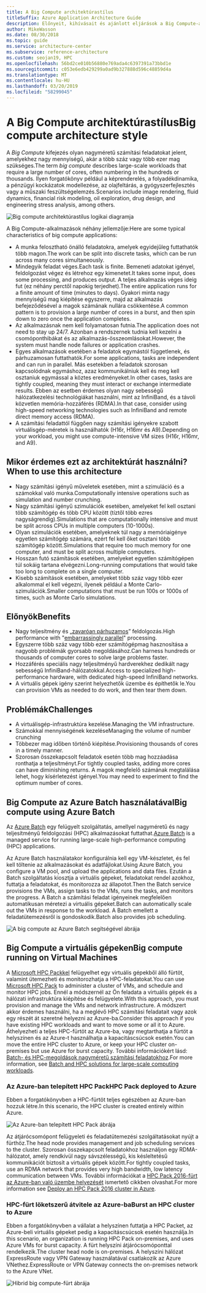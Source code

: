 ```yaml
---
title: A Big Compute architektúrastílus
titleSuffix: Azure Application Architecture Guide
description: Előnyeit, kihívásait és ajánlott eljárások a Big Compute-architektúrák ismerteti az Azure-ban.
author: MikeWasson
ms.date: 08/30/2018
ms.topic: guide
ms.service: architecture-center
ms.subservice: reference-architecture
ms.custom: seojan19, HPC
ms.openlocfilehash: 56bd2ce010b56880e769ada4c6397391a73bbd1e
ms.sourcegitcommit: c053e6edb429299a0ad9b327888d596c48859d4a
ms.translationtype: MT
ms.contentlocale: hu-HU
ms.lasthandoff: 03/20/2019
ms.locfileid: "58299045"
---
```

# <a name="big-compute-architecture-style"></a><span data-ttu-id="d4da7-103">A Big Compute architektúrastílus</span><span class="sxs-lookup"><span data-stu-id="d4da7-103">Big compute architecture style</span></span>

<span data-ttu-id="d4da7-104">A *Big Compute* kifejezés olyan nagyméretű számítási feladatokat jelent, amelyekhez nagy mennyiségű, akár a több száz vagy több ezer mag szükséges.</span><span class="sxs-lookup"><span data-stu-id="d4da7-104">The term *big compute* describes large-scale workloads that require a large number of cores, often numbering in the hundreds or thousands.</span></span> <span data-ttu-id="d4da7-105">Ilyen forgatókönyv például a képrenderelés, a folyadékdinamika, a pénzügyi kockázatok modellezése, az olajfeltárás, a gyógyszerfejlesztés vagy a műszaki feszültségelemzés.</span><span class="sxs-lookup"><span data-stu-id="d4da7-105">Scenarios include image rendering, fluid dynamics, financial risk modeling, oil exploration, drug design, and engineering stress analysis, among others.</span></span>

![Big compute architektúrastílus logikai diagramja](./images/big-compute-logical.png)

<span data-ttu-id="d4da7-107">A Big Compute-alkalmazások néhány jellemzője:</span><span class="sxs-lookup"><span data-stu-id="d4da7-107">Here are some typical characteristics of big compute applications:</span></span>

- <span data-ttu-id="d4da7-108">A munka felosztható önálló feladatokra, amelyek egyidejűleg futtathatók több magon.</span><span class="sxs-lookup"><span data-stu-id="d4da7-108">The work can be split into discrete tasks, which can be run across many cores simultaneously.</span></span>
- <span data-ttu-id="d4da7-109">Mindegyik feladat véges.</span><span class="sxs-lookup"><span data-stu-id="d4da7-109">Each task is finite.</span></span> <span data-ttu-id="d4da7-110">Bemeneti adatokat igényel, feldolgozást végez és létrehoz egy kimenetet.</span><span class="sxs-lookup"><span data-stu-id="d4da7-110">It takes some input, does some processing, and produces output.</span></span> <span data-ttu-id="d4da7-111">A teljes alkalmazás véges ideig fut (ez néhány perctől napokig terjedhet).</span><span class="sxs-lookup"><span data-stu-id="d4da7-111">The entire application runs for a finite amount of time (minutes to days).</span></span> <span data-ttu-id="d4da7-112">Gyakori minta nagy mennyiségű mag kiépítése egyszerre, majd az alkalmazás befejeződésével a magok számának nullára csökkentése.</span><span class="sxs-lookup"><span data-stu-id="d4da7-112">A common pattern is to provision a large number of cores in a burst, and then spin down to zero once the application completes.</span></span>
- <span data-ttu-id="d4da7-113">Az alkalmazásnak nem kell folyamatosan futnia.</span><span class="sxs-lookup"><span data-stu-id="d4da7-113">The application does not need to stay up 24/7.</span></span> <span data-ttu-id="d4da7-114">Azonban a rendszernek tudnia kell kezelni a csomóponthibákat és az alkalmazás-összeomlásokat.</span><span class="sxs-lookup"><span data-stu-id="d4da7-114">However, the system must handle node failures or application crashes.</span></span>
- <span data-ttu-id="d4da7-115">Egyes alkalmazások esetében a feladatok egymástól függetlenek, és párhuzamosan futtathatók.</span><span class="sxs-lookup"><span data-stu-id="d4da7-115">For some applications, tasks are independent and can run in parallel.</span></span> <span data-ttu-id="d4da7-116">Más esetekben a feladatok szorosan kapcsolódnak egymáshoz, azaz kommunikálniuk kell és meg kell osztaniuk egymással a köztes eredményeket.</span><span class="sxs-lookup"><span data-stu-id="d4da7-116">In other cases, tasks are tightly coupled, meaning they must interact or exchange intermediate results.</span></span> <span data-ttu-id="d4da7-117">Ebben az esetben érdemes olyan nagy sebességű hálózatkezelési technológiákat használni, mint az InfiniBand, és a távoli közvetlen memória-hozzáférés (RDMA).</span><span class="sxs-lookup"><span data-stu-id="d4da7-117">In that case, consider using high-speed networking technologies such as InfiniBand and remote direct memory access (RDMA).</span></span>
- <span data-ttu-id="d4da7-118">A számítási feladattól függően nagy számítási igényekre szabott virtuálisgép-méretek is használhatók (H16r, H16mr és A9).</span><span class="sxs-lookup"><span data-stu-id="d4da7-118">Depending on your workload, you might use compute-intensive VM sizes (H16r, H16mr, and A9).</span></span>

## <a name="when-to-use-this-architecture"></a><span data-ttu-id="d4da7-119">Mikor érdemes ezt az architektúrát használni?</span><span class="sxs-lookup"><span data-stu-id="d4da7-119">When to use this architecture</span></span>

- <span data-ttu-id="d4da7-120">Nagy számítási igényű műveletek esetében, mint a szimuláció és a számokkal való munka.</span><span class="sxs-lookup"><span data-stu-id="d4da7-120">Computationally intensive operations such as simulation and number crunching.</span></span>
- <span data-ttu-id="d4da7-121">Nagy számítási igényű szimulációk esetében, amelyeket fel kell osztani több számítógép és több CPU között (tíztől több ezres nagyságrendig).</span><span class="sxs-lookup"><span data-stu-id="d4da7-121">Simulations that are computationally intensive and must be split across CPUs in multiple computers (10-1000s).</span></span>
- <span data-ttu-id="d4da7-122">Olyan szimulációk esetében, amelyeknek túl nagy a memóriaigénye egyetlen számítógép számára, ezért fel kell őket osztani több számítógép között.</span><span class="sxs-lookup"><span data-stu-id="d4da7-122">Simulations that require too much memory for one computer, and must be split across multiple computers.</span></span>
- <span data-ttu-id="d4da7-123">Hosszan futó számítások esetében, amelyeket egyetlen számítógépen túl sokáig tartana elvégezni.</span><span class="sxs-lookup"><span data-stu-id="d4da7-123">Long-running computations that would take too long to complete on a single computer.</span></span>
- <span data-ttu-id="d4da7-124">Kisebb számítások esetében, amelyeket több száz vagy több ezer alkalommal el kell végezni, ilyenek például a Monte Carlo-szimulációk.</span><span class="sxs-lookup"><span data-stu-id="d4da7-124">Smaller computations that must be run 100s or 1000s of times, such as Monte Carlo simulations.</span></span>

## <a name="benefits"></a><span data-ttu-id="d4da7-125">Előnyök</span><span class="sxs-lookup"><span data-stu-id="d4da7-125">Benefits</span></span>

- <span data-ttu-id="d4da7-126">Nagy teljesítmény és „[zavaróan párhuzamos][embarrassingly-parallel]” feldolgozás.</span><span class="sxs-lookup"><span data-stu-id="d4da7-126">High performance with "[embarrassingly parallel][embarrassingly-parallel]" processing.</span></span>
- <span data-ttu-id="d4da7-127">Egyszerre több száz vagy több ezer számítógépmag hasznosítása a nagyobb problémák gyorsabb megoldásához.</span><span class="sxs-lookup"><span data-stu-id="d4da7-127">Can harness hundreds or thousands of computer cores to solve large problems faster.</span></span>
- <span data-ttu-id="d4da7-128">Hozzáférés speciális nagy teljesítményű hardverekhez dedikált nagy sebességű InfiniBand-hálózatokkal.</span><span class="sxs-lookup"><span data-stu-id="d4da7-128">Access to specialized high-performance hardware, with dedicated high-speed InfiniBand networks.</span></span>
- <span data-ttu-id="d4da7-129">A virtuális gépek igény szerint helyezhetők üzembe és építhetők le.</span><span class="sxs-lookup"><span data-stu-id="d4da7-129">You can provision VMs as needed to do work, and then tear them down.</span></span>

## <a name="challenges"></a><span data-ttu-id="d4da7-130">Problémák</span><span class="sxs-lookup"><span data-stu-id="d4da7-130">Challenges</span></span>

- <span data-ttu-id="d4da7-131">A virtuálisgép-infrastruktúra kezelése.</span><span class="sxs-lookup"><span data-stu-id="d4da7-131">Managing the VM infrastructure.</span></span>
- <span data-ttu-id="d4da7-132">Számokkal mennyiségének kezelése</span><span class="sxs-lookup"><span data-stu-id="d4da7-132">Managing the volume of number crunching</span></span>
- <span data-ttu-id="d4da7-133">Többezer mag időben történő kiépítése.</span><span class="sxs-lookup"><span data-stu-id="d4da7-133">Provisioning thousands of cores in a timely manner.</span></span>
- <span data-ttu-id="d4da7-134">Szorosan összekapcsolt feladatok esetén több mag hozzáadása ronthatja a teljesítményt.</span><span class="sxs-lookup"><span data-stu-id="d4da7-134">For tightly coupled tasks, adding more cores can have diminishing returns.</span></span> <span data-ttu-id="d4da7-135">A magok megfelelő számának megtalálása lehet, hogy kísérletezést igényel.</span><span class="sxs-lookup"><span data-stu-id="d4da7-135">You may need to experiment to find the optimum number of cores.</span></span>

## <a name="big-compute-using-azure-batch"></a><span data-ttu-id="d4da7-136">Big Compute az Azure Batch használatával</span><span class="sxs-lookup"><span data-stu-id="d4da7-136">Big compute using Azure Batch</span></span>

<span data-ttu-id="d4da7-137">Az [Azure Batch][batch] egy felügyelt szolgáltatás, amellyel nagyméretű és nagy teljesítményű feldolgozási (HPC) alkalmazásokat futtathat.</span><span class="sxs-lookup"><span data-stu-id="d4da7-137">[Azure Batch][batch] is a managed service for running large-scale high-performance computing (HPC) applications.</span></span>

<span data-ttu-id="d4da7-138">Az Azure Batch használatakor konfigurálnia kell egy VM-készletet, és fel kell töltenie az alkalmazásokat és adatfájlokat.</span><span class="sxs-lookup"><span data-stu-id="d4da7-138">Using Azure Batch, you configure a VM pool, and upload the applications and data files.</span></span> <span data-ttu-id="d4da7-139">Ezután a Batch szolgáltatás kiosztja a virtuális gépeket, feladatokat rendel azokhoz, futtatja a feladatokat, és monitorozza az állapotot.</span><span class="sxs-lookup"><span data-stu-id="d4da7-139">Then the Batch service provisions the VMs, assign tasks to the VMs, runs the tasks, and monitors the progress.</span></span> <span data-ttu-id="d4da7-140">A Batch a számítási feladat igényeinek megfelelően automatikusan méretezi a virtuális gépeket.</span><span class="sxs-lookup"><span data-stu-id="d4da7-140">Batch can automatically scale out the VMs in response to the workload.</span></span> <span data-ttu-id="d4da7-141">A Batch emellett a feladatütemezésről is gondoskodik.</span><span class="sxs-lookup"><span data-stu-id="d4da7-141">Batch also provides job scheduling.</span></span>

![A big compute az Azure Batch segítségével ábrája](./images/big-compute-batch.png)

## <a name="big-compute-running-on-virtual-machines"></a><span data-ttu-id="d4da7-143">Big Compute a virtuális gépeken</span><span class="sxs-lookup"><span data-stu-id="d4da7-143">Big compute running on Virtual Machines</span></span>

<span data-ttu-id="d4da7-144">A [Microsoft HPC Packkel][hpc-pack] felügyelhet egy virtuális gépekből álló fürtöt, valamint ütemezheti és monitorozhatja a HPC-feladatokat.</span><span class="sxs-lookup"><span data-stu-id="d4da7-144">You can use [Microsoft HPC Pack][hpc-pack] to administer a cluster of VMs, and schedule and monitor HPC jobs.</span></span> <span data-ttu-id="d4da7-145">Ennél a módszernél az Ön feladata a virtuális gépek és a hálózati infrastruktúra kiépítése és felügyelete.</span><span class="sxs-lookup"><span data-stu-id="d4da7-145">With this approach, you must provision and manage the VMs and network infrastructure.</span></span> <span data-ttu-id="d4da7-146">A módszert akkor érdemes használni, ha a meglévő HPC számítási feladatait vagy azok egy részét át szeretné helyezni az Azure-ba.</span><span class="sxs-lookup"><span data-stu-id="d4da7-146">Consider this approach if you have existing HPC workloads and want to move some or all it to Azure.</span></span> <span data-ttu-id="d4da7-147">Áthelyezheti a teljes HPC-fürtöt az Azure-ba, vagy megtarthatja a fürtöt a helyszínen és az Azure-t használhatja a kapacitáscsúcsok esetén.</span><span class="sxs-lookup"><span data-stu-id="d4da7-147">You can move the entire HPC cluster to Azure, or keep your HPC cluster on-premises but use Azure for burst capacity.</span></span> <span data-ttu-id="d4da7-148">További információkért lásd: [Batch- és HPC-megoldások nagyméretű számítási feladatokhoz][batch-hpc-solutions].</span><span class="sxs-lookup"><span data-stu-id="d4da7-148">For more information, see [Batch and HPC solutions for large-scale computing workloads][batch-hpc-solutions].</span></span>

### <a name="hpc-pack-deployed-to-azure"></a><span data-ttu-id="d4da7-149">Az Azure-ban telepített HPC Pack</span><span class="sxs-lookup"><span data-stu-id="d4da7-149">HPC Pack deployed to Azure</span></span>

<span data-ttu-id="d4da7-150">Ebben a forgatókönyvben a HPC-fürtöt teljes egészében az Azure-ban hozzuk létre.</span><span class="sxs-lookup"><span data-stu-id="d4da7-150">In this scenario, the HPC cluster is created entirely within Azure.</span></span>

![Az Azure-ban telepített HPC Pack ábrája](./images/big-compute-iaas.png)

<span data-ttu-id="d4da7-152">Az átjárócsomópont felügyeleti és feladatütemezési szolgáltatásokat nyújt a fürthöz.</span><span class="sxs-lookup"><span data-stu-id="d4da7-152">The head node provides management and job scheduling services to the cluster.</span></span> <span data-ttu-id="d4da7-153">Szorosan összekapcsolt feladatokhoz használjon egy RDMA-hálózatot, amely rendkívül nagy sávszélességű, kis késleltetésű kommunikációt biztosít a virtuális gépek között.</span><span class="sxs-lookup"><span data-stu-id="d4da7-153">For tightly coupled tasks, use an RDMA network that provides very high bandwidth, low latency communication between VMs.</span></span> <span data-ttu-id="d4da7-154">További információkat a [HPC Pack 2016-fürt az Azure-ban való üzembe helyezését][deploy-hpc-azure] ismertető cikkben olvashat.</span><span class="sxs-lookup"><span data-stu-id="d4da7-154">For more information see [Deploy an HPC Pack 2016 cluster in Azure][deploy-hpc-azure].</span></span>

### <a name="burst-an-hpc-cluster-to-azure"></a><span data-ttu-id="d4da7-155">HPC-fürt löketszerű átvitele az Azure-ba</span><span class="sxs-lookup"><span data-stu-id="d4da7-155">Burst an HPC cluster to Azure</span></span>

<span data-ttu-id="d4da7-156">Ebben a forgatókönyvben a vállalat a helyszínen futtatja a HPC Packet, az Azure-beli virtuális gépeket pedig a kapacitáscsúcsok esetén használja.</span><span class="sxs-lookup"><span data-stu-id="d4da7-156">In this scenario, an organization is running HPC Pack on-premises, and uses Azure VMs for burst capacity.</span></span> <span data-ttu-id="d4da7-157">A fürt helyszíni átjárócsomóponttal rendelkezik.</span><span class="sxs-lookup"><span data-stu-id="d4da7-157">The cluster head node is on-premises.</span></span> <span data-ttu-id="d4da7-158">A helyszíni hálózat ExpressRoute vagy VPN Gateway használatával csatlakozik az Azure VNethez.</span><span class="sxs-lookup"><span data-stu-id="d4da7-158">ExpressRoute or VPN Gateway connects the on-premises network to the Azure VNet.</span></span>

![Hibrid big compute-fürt ábrája](./images/big-compute-hybrid.png)

<!-- links -->

[batch]: /azure/batch/
[batch-hpc-solutions]: /azure/batch/batch-hpc-solutions
[deploy-hpc-azure]: /azure/virtual-machines/windows/hpcpack-2016-cluster
[embarrassingly-parallel]: https://en.wikipedia.org/wiki/Embarrassingly_parallel
[hpc-pack]: https://technet.microsoft.com/library/cc514029
